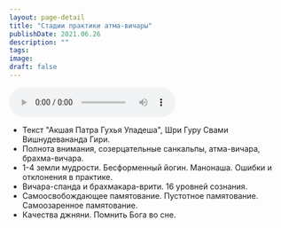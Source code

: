 ```yaml
---
layout: page-detail
title: "Стадии практики атма-вичары"
publishDate: 2021.06.26
description: ""
tags:
image:
draft: false
---
```


<audio title="2021.06.26 - Стадии практики атма-вичары.mp3" src="/upload/iblock/480/480f31a07150cb767b3c88990c8b3449.mp3" controls=""></audio>

* Текст "Акшая Патра Гухья Упадеша", Шри Гуру Свами Вишнудевананда Гири.
* Полнота внимания, созерцательные санкальпы, атма-вичара, брахма-вичара.
* 1-4 земли мудрости. Бесформенный йогин. Манонаша. Ошибки и отклонения в практике.
* Вичара-спанда и брахмакара-врити. 16 уровней сознания.
* Самоосвобождающее памятование. Пустотное памятование. Самоозаренное памятование.
* Качества джняни. Помнить Бога во сне.

  

